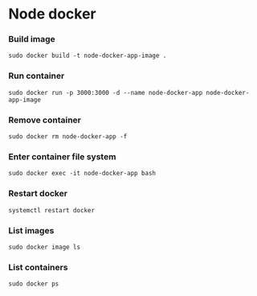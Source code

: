# Node docker

### Build image
`sudo docker build -t node-docker-app-image .`

### Run container
`sudo docker run -p 3000:3000 -d --name node-docker-app node-docker-app-image`

### Remove container
`sudo docker rm node-docker-app -f`

### Enter container file system
`sudo docker exec -it node-docker-app bash`

### Restart docker
`systemctl restart docker`

### List images
`sudo docker image ls`

### List containers
`sudo docker ps`